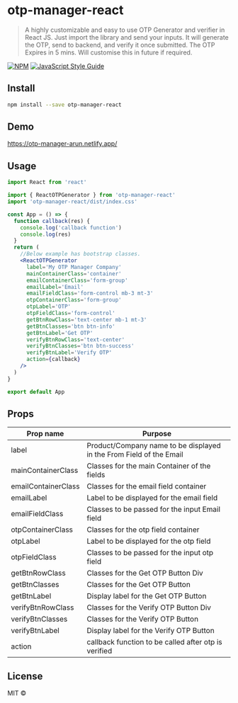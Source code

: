 # otp-manager-react

> A highly customizable and easy to use OTP Generator and verifier in React JS. Just import the library and send your inputs. It will generate the OTP, send to backend, and verify it once submitted.
> The OTP Expires in 5 mins. Will customise this in future if required.

[![NPM](https://img.shields.io/npm/v/otp-manager-react.svg)](https://www.npmjs.com/package/otp-manager-react) [![JavaScript Style Guide](https://img.shields.io/badge/code_style-standard-brightgreen.svg)](https://standardjs.com)

## Install

```bash
npm install --save otp-manager-react
```

## Demo

https://otp-manager-arun.netlify.app/

## Usage

```jsx
import React from 'react'

import { ReactOTPGenerator } from 'otp-manager-react'
import 'otp-manager-react/dist/index.css'

const App = () => {
  function callback(res) {
    console.log('callback function')
    console.log(res)
  }
  return (
    //Below example has bootstrap classes.
    <ReactOTPGenerator
      label='My OTP Manager Company'
      mainContainerClass='container'
      emailContainerClass='form-group'
      emailLabel='Email'
      emailFieldClass='form-control mb-3 mt-3'
      otpContainerClass='form-group'
      otpLabel='OTP'
      otpFieldClass='form-control'
      getBtnRowClass='text-center mb-1 mt-3'
      getBtnClasses='btn btn-info'
      getBtnLabel='Get OTP'
      verifyBtnRowClass='text-center'
      verifyBtnClasses='btn btn-success'
      verifyBtnLabel='Verify OTP'
      action={callback}
    />
  )
}

export default App

```

## Props

 | Prop name  | Purpose |
| ------------- | ------------- |
| label  | Product/Company name to be displayed in the From Field of the Email |
| mainContainerClass | Classes for the main Container of the fields |
| emailContainerClass | Classes for the email field container |
| emailLabel | Label to be displayed for the email field |
| emailFieldClass | Classes to be passed for the input Email field |
| otpContainerClass | Classes for the otp field container |
| otpLabel | Label to be displayed for the otp field |
| otpFieldClass | Classes to be passed for the input otp field |
| getBtnRowClass | Classes for the Get OTP Button Div |
| getBtnClasses | Classes for the Get OTP Button |
| getBtnLabel | Display label for the Get OTP Button |
| verifyBtnRowClass | Classes for the Verify OTP Button Div |
| verifyBtnClasses | Classes for the Verify OTP Button |
| verifyBtnLabel | Display label for the Verify OTP Button |
| action | callback function to be called after otp is verified |


## License
 
MIT © [](https://github.com/)
